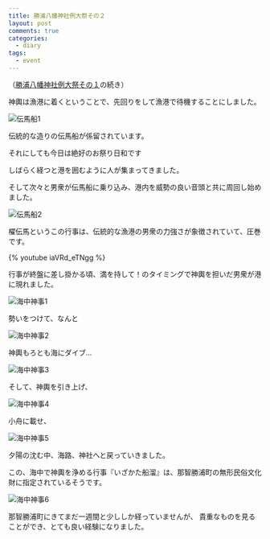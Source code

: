 ```yaml
---
title: 勝浦八幡神社例大祭その２
layout: post
comments: true
categories:
  - diary
tags:
  - event
---
```

（[勝浦八幡神社例大祭その１][1]の続き）

神輿は漁港に着くということで、先回りをして漁港で待機することにしました。

![伝馬船1][2]

伝統的な造りの伝馬船が係留されています。


それにしても今日は絶好のお祭り日和です

しばらく経つと港を囲むように人が集まってきました。

そして次々と男衆が伝馬船に乗り込み、港内を威勢の良い音頭と共に周回し始めました。

![伝馬船2][3]

櫂伝馬というこの行事は、伝統的な漁港の男衆の力強さが象徴されていて、圧巻です。

{% youtube iaVRd_eTNgg %}

行事が終盤に差し掛かる頃、満を持して！のタイミングで神輿を担いだ男衆が港に現れました。

![海中神事1][4]

勢いをつけて、なんと

![海中神事2][5]

神輿もろとも海にダイブ…

![海中神事3][6]

そして、神輿を引き上げ、

![海中神事4][7]

小舟に載せ、

![海中神事5][8]

夕陽の沈む中、海路、神社へと戻っていきました。

この、海中で神輿を浄める行事『いざかた船溜』は、那智勝浦町の無形民俗文化財に指定されているそうです。

![海中神事6][9]

那智勝浦町にきてまだ一週間と少ししか経っていませんが、
貴重なものを見ることができ、とても良い経験になりました。


 [1]: /diary/katsuura-hachiman-fes-1.html "勝浦八幡神社例大祭その１"
 [2]: /img/uploads/2009/09/katsuura-hachiman-fes-2-1.jpg
 [3]: /img/uploads/2009/09/katsuura-hachiman-fes-2-2.jpg
 [4]: /img/uploads/2009/09/katsuura-hachiman-fes-2-3.jpg
 [5]: /img/uploads/2009/09/katsuura-hachiman-fes-2-4.jpg
 [6]: /img/uploads/2009/09/katsuura-hachiman-fes-2-5.jpg
 [7]: /img/uploads/2009/09/katsuura-hachiman-fes-2-6.jpg
 [8]: /img/uploads/2009/09/katsuura-hachiman-fes-2-7.jpg
 [9]: /img/uploads/2009/09/katsuura-hachiman-fes-2-8.jpg
